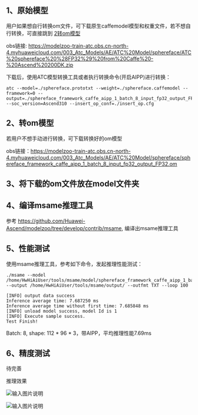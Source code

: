 ## 1、原始模型
用户如果想自行转换om文件，可下载原生caffemodel模型和权重文件，若不想自行转换，可直接跳到 [2转om模型](#转om模型) 

obs链接: https://modelzoo-train-atc.obs.cn-north-4.myhuaweicloud.com/003_Atc_Models/AE/ATC%20Model/sphereface/ATC%20sphereface%20%28FP32%29%20from%20Caffe%20-%20Ascend%20200DK.zip

下载后，使用ATC模型转换工具或者执行转换命令(开启AIPP)进行转换：
```
atc --model=./sphereface.prototxt --weight=./sphereface.caffemodel --framework=0 --output=./sphereface_framework_caffe_aipp_1_batch_8_input_fp32_output_FP32 --soc_version=Ascend310 --insert_op_conf=./insert_op.cfg
```


## 2、转om模型
若用户不想手动进行转换，可下载转换好的om模型

obs链接：https://modelzoo-train-atc.obs.cn-north-4.myhuaweicloud.com/003_Atc_Models/AE/ATC%20Model/sphereface/sphereface_framework_caffe_aipp_1_batch_8_input_fp32_output_FP32.om



## 3、将下载的om文件放在model文件夹

## 4、编译msame推理工具
参考 https://github.com/Huawei-Ascend/modelzoo/tree/develop/contrib/msame, 编译出msame推理工具

## 5、性能测试
使用msame推理工具，参考如下命令，发起推理性能测试： 

```
./msame --model /home/HwHiAiUser/tools/msame/model/sphereface_framework_caffe_aipp_1_batch_8_input_fp32_output_FP32.om --output /home/HwHiAiUser/tools/msame/output/ --outfmt TXT --loop 100
```
```
[INFO] output data success
Inference average time: 7.687250 ms
Inference average time without first time: 7.685848 ms
[INFO] unload model success, model Id is 1
[INFO] Execute sample success.
Test Finish!
```
Batch: 8, shape: 112 * 96 * 3，带AIPP，平均推理性能7.69ms

## 6、精度测试
待完善

推理效果

![输入图片说明](https://images.gitee.com/uploads/images/2020/1116/155901_c524d075_8113712.png "2.png")

![输入图片说明](https://images.gitee.com/uploads/images/2020/1116/155916_32ff2587_8113712.png "1.PNG")

